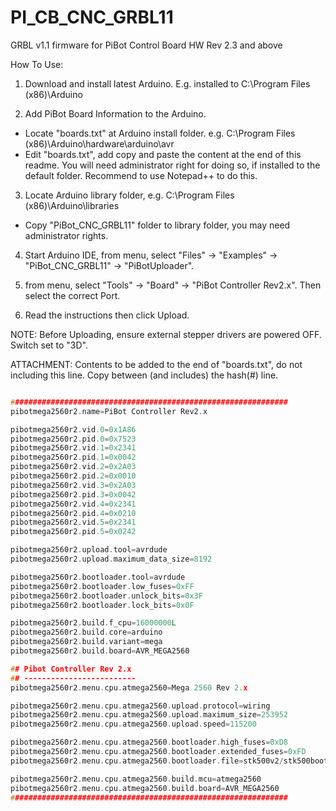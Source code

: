 # PI_CB_CNC_GRBL11
GRBL v1.1 firmware for PiBot Control Board HW Rev 2.3 and above

How To Use:
1. Download and install latest Arduino. E.g. installed to C:\Program Files (x86)\Arduino

2. Add PiBot Board Information to the Arduino. 
  * Locate "boards.txt" at Arduino install folder. e.g. C:\Program Files (x86)\Arduino\hardware\arduino\avr
  * Edit "boards.txt", add copy and paste the content at the end of this readme. You will need administrator right for doing so, if installed to the default folder. Recommend to use Notepad++ to do this.
   
3. Locate Arduino library folder, e.g. C:\Program Files (x86)\Arduino\libraries
  * Copy "PiBot_CNC_GRBL11" folder to library folder, you may need administrator rights.
  
4. Start Arduino IDE, from menu, select "Files" -> "Examples" -> "PiBot_CNC_GRBL11" -> "PiBotUploader".

5. from menu, select "Tools" -> "Board" -> "PiBot Controller Rev2.x". Then select the correct Port.

6. Read the instructions then click Upload.

NOTE: Before Uploading, ensure external stepper drivers are powered OFF. Switch set to "3D".

  
ATTACHMENT:
Contents to be added to the end of "boards.txt", do not including this line. Copy between (and includes) the hash(#) line.

```c

##############################################################
pibotmega2560r2.name=PiBot Controller Rev2.x

pibotmega2560r2.vid.0=0x1A86
pibotmega2560r2.pid.0=0x7523
pibotmega2560r2.vid.1=0x2341
pibotmega2560r2.pid.1=0x0042
pibotmega2560r2.vid.2=0x2A03
pibotmega2560r2.pid.2=0x0010
pibotmega2560r2.vid.3=0x2A03
pibotmega2560r2.pid.3=0x0042
pibotmega2560r2.vid.4=0x2341
pibotmega2560r2.pid.4=0x0210
pibotmega2560r2.vid.5=0x2341
pibotmega2560r2.pid.5=0x0242

pibotmega2560r2.upload.tool=avrdude
pibotmega2560r2.upload.maximum_data_size=8192

pibotmega2560r2.bootloader.tool=avrdude
pibotmega2560r2.bootloader.low_fuses=0xFF
pibotmega2560r2.bootloader.unlock_bits=0x3F
pibotmega2560r2.bootloader.lock_bits=0x0F

pibotmega2560r2.build.f_cpu=16000000L
pibotmega2560r2.build.core=arduino
pibotmega2560r2.build.variant=mega
pibotmega2560r2.build.board=AVR_MEGA2560

## Pibot Controller Rev 2.x
## -------------------------
pibotmega2560r2.menu.cpu.atmega2560=Mega 2560 Rev 2.x

pibotmega2560r2.menu.cpu.atmega2560.upload.protocol=wiring
pibotmega2560r2.menu.cpu.atmega2560.upload.maximum_size=253952
pibotmega2560r2.menu.cpu.atmega2560.upload.speed=115200

pibotmega2560r2.menu.cpu.atmega2560.bootloader.high_fuses=0xD8
pibotmega2560r2.menu.cpu.atmega2560.bootloader.extended_fuses=0xFD
pibotmega2560r2.menu.cpu.atmega2560.bootloader.file=stk500v2/stk500boot_v2_mega2560.hex

pibotmega2560r2.menu.cpu.atmega2560.build.mcu=atmega2560
pibotmega2560r2.menu.cpu.atmega2560.build.board=AVR_MEGA2560
##############################################################

```
